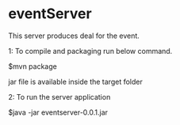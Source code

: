 # eventServer

This server produces deal for the event.

1: To compile and packaging run below command.

$mvn package

jar file is available inside the target folder

2: To run the server application

$java -jar eventserver-0.0.1.jar

